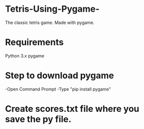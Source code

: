 # Tetris-Using-Pygame-
The classic tetris game. Made with pygame.

# Requirements
Python 3.x
pygame

# Step to download pygame
-Open Command Prompt -Type "pip install pygame"


# Create scores.txt file where you save the py file. 
